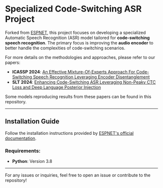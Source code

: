 # Specialized Code-Switching ASR Project

Forked from [ESPNET](https://github.com/espnet/espnet), this project focuses on developing a specialized Automatic Speech Recognition (ASR) model tailored for **code-switching speech recognition**. The primary focus is improving the **audio encoder** to better handle the complexities of code-switching scenarios.

For more details on the methodologies and approaches, please refer to our papers:

- **ICASSP 2024**: [An Effective Mixture-Of-Experts Approach For Code-Switching Speech Recognition Leveraging Encoder Disentanglement](https://arxiv.org/abs/2402.17189)
- **SLT 2024**: [Enhancing Code-Switching ASR Leveraging Non-Peaky CTC Loss and Deep Language Posterior Injection](https://arxiv.org/abs/2412.08651)

Some models reproducing results from these papers can be found in this repository.

---

## Installation Guide

Follow the installation instructions provided by [ESPNET's official documentation](https://espnet.github.io/espnet/installation.html).

### Requirements:
- **Python**: Version 3.8

---

For any issues or inquiries, feel free to open an issue or contribute to the repository!

